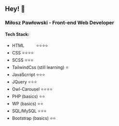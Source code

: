 ## Hey! 👋

### Miłosz Pawłowski - Front-end Web Developer

#### Tech Stack:
- HTML      &nbsp;&nbsp;&nbsp;&nbsp;&nbsp;&nbsp;&nbsp;&nbsp;                   ⭐⭐⭐⭐
- CSS                          ⭐⭐⭐⭐
- SCSS                         ⭐⭐⭐
- TailwindCss (still learning) ⭐
- JavaScrript                  ⭐⭐⭐
- JQuery                       ⭐⭐⭐
- Owl-Carousel                 ⭐⭐⭐⭐
- PHP (basics)                 ⭐⭐
- WP (basics)                  ⭐⭐
- SQL/MySQL                    ⭐⭐⭐
- Bootstrap (basics)           ⭐⭐
